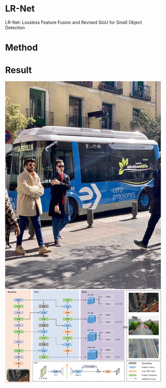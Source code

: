 # LR-Net
LR-Net: Lossless Feature Fusion and Revised SIoU for Small Object Detection

# Method

# Result
![image](https://raw.githubusercontent.com/winterscoming/LR-Net/main/ultralytics/assets/bus.jpg)
![image](1.png)
